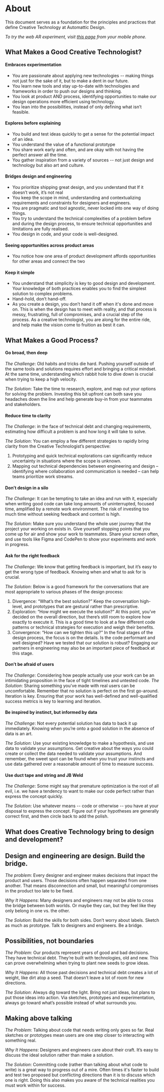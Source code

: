 # About
This document serves as a foundation for the principles and practices that define Creative Technology at Automattic Design. 

_To try the web AR experiment, visit [this page](https://automattic.github.io/creative-technology-playbook/index.html) from your mobile phone._

## What Makes a Good Creative Technologist?
#### Embraces experimentation
- You are passionate about applying new technologies -- making things not just for the sake of it, but to make a dent in our future.
- You learn new tools and stay up-to-date with technologies and frameworks in order to push our designs and thinking.
- You look at product AND process, identifying opportunities to make our design operations more efficient using technology. 
- You lean into the possibilities, instead of only defining what isn’t feasible.

#### Explores before explaining
- You build and test ideas quickly to get a sense for the potential impact of an idea. 
- You understand the value of a functional prototype 
- You share work early and often, and are okay with not having the perfect answer all the time.
- You gather inspiration from a variety of sources -- not just design and technology but also art and culture.
 
#### Bridges design and engineering
- You prioritize shipping great design, and you understand that If it doesn’t work, it’s not real
- You keep the scope in mind, understanding and contextualizing requirements and constraints for designers and engineers. 
- You are pragmatic and tool agnostic, never locked into one way of doing things.
- You try to understand the technical complexities of a problem before and during the design process, to ensure technical opportunities and limitations are fully realised.
- You design in code, and your code is well-designed.

#### Seeing opportunities across product areas
- You notice how one area of product development affords opportunities for other areas and connect the two

#### Keep it simple
- You understand that simplicity is key to good design and development. Your knowledge of both practices enables you to find the simplest solution to complex problems.
- Hand-hold, don’t hand-off.
- As you create a design, you don’t hand it off when it's done and move on. This is when the design has to meet with reality, and that process is messy, frustrating, full of compromises, and a crucial step of the process. As a creative technologist, you are along for the entire ride, and help make the vision come to fruition as best it can.

## What Makes a Good Process?
#### Go broad, then deep
_The Challenge_: Old habits and tricks die hard. Pushing yourself outside of the same tools and solutions requires effort and bringing a critical mindset. At the same time, understanding which rabbit hole to dive down is crucial when trying to keep a high velocity.

_The Solution_: Take the time to research, explore, and map out your options for solving the problem. Investing this bit upfront can both save you headaches down the line and help generate buy-in from your teammates and stakeholders. 

#### Reduce time to clarity
_The Challenge_: in the face of technical debt and changing requirements, estimating how difficult a problem is and how long it will take to solve.

_The Solution_: You can employ a few different strategies to rapidly bring clarity from the Creative Technologist’s perspective:
1. Prototyping and quick technical explorations can significantly reduce uncertainty in situations where the scope is unknown. 
2. Mapping out technical dependencies between engineering and design – identifying where collaboration and communication is needed – can help teams prioritize work streams. 

#### Don’t design in a silo
_The Challenge_: It can be tempting to take an idea and run with it, especially when writing good code can take long amounts of uninterrupted, focused time, amplified by a remote work environment. The risk of investing too much time without seeking feedback and context is high.

_The Solution_: Make sure you understand the whole user journey that the project your working on exists in. Give yourself stopping points that you come up for air and show your work to teammates. Share your screen often, and use tools like Figma and CodePen to show your experiments and work in progress.

#### Ask for the right feedback
_The Challenge_: We know that getting feedback is important, but it’s easy to get the wrong type of feedback. Knowing when and what to ask for is crucial.

_The Solution_: Below is a good framework for the conversations that are most appropriate to various phases of the design process:
1. Divergence: “What’s the best solution?” Keep the conversation high-level, and prototypes that are gestural rather than prescriptive. 
2. Exploration: “How might we execute the solution?” At this point, you’ve decided on the overall direction, but there’s still room to explore how exactly to execute it. This is a good time to look at a few different code patterns or technical strategies for execution and weigh their benefits.
3. Convergence: “How can we tighten this up?” In the final stages of the design process, the focus is on the details. Is the code performant and well designed? Have we tested that our solution is robust? Engaging our partners in engineering may also be an important piece of feedback at this stage. 

#### Don’t be afraid of users
_The Challenge_: Considering how people actually use your work can be an intimidating proposition in the face of tight timelines and untested code.
_The Solution_: Sharing something you've made with real users can be uncomfortable. Remember that no solution is perfect on the first go-around. Iteration is key. Ensuring that your work has well-defined and well-qualified success metrics is key to learning and iteration.

#### Be inspired by instinct, but informed by data
_The Challenge_: Not every potential solution has data to back it up immediately. Knowing when you’re onto a good solution in the absence of data is an art. 

_The Solution_: Use your existing knowledge to make a hypothesis, and use data to validate your assumptions. Get creative about the ways you could create or collect the data needed to validate your assumptions. And remember, the sweet spot can be found when you trust your instincts and use data gathered over a reasonable amount of time to measure success. 

#### Use duct tape and string and JB Weld
_The Challenge_: Some might say that premature optimization is the root of all evil, i.e. we have a tendency to want to make our code perfect rather than express the concept quickly.

_The Solution_: Use whatever means -- code or otherwise -- you have at your disposal to express the concept. Figure out if your hypotheses are generally correct first, and then circle back to add the polish. 

## What does Creative Technology bring to design and development? 
## Design and engineering are design. Build the bridge.
_The problem_: Every designer and engineer makes decisions that impact the product and users. Those decisions often happen separated from one another. That means disconnection and small, but meaningful compromises in the product too late to be fixed.

_Why It Happens_: Many designers and engineers may not be able to cross the bridge between both worlds. Or maybe they can, but they feel like they only belong in one vs. the other.

_The Solution_: Build the skills for both sides. Don’t worry about labels. Sketch as much as prototype. Talk to designers and engineers. Be a bridge.

## Possibilities, not boundaries
_The Problem_: Our products represent years of good and bad decisions. They have technical debt. They’re built with technologies, old and new. This can prove overwhelming when trying to plant new seeds to grow ideas.

_Why It Happens_: All those past decisions and technical debt creates a lot of weight, like dirt atop a seed. That doesn’t leave a lot of room for new directions.

_The Solution_: Always dig toward the light. Bring not just ideas, but plans to put those ideas into action. Via sketches, prototypes and experimentation, always go toward what’s possible instead of what surrounds you.

## Making above talking
_The Problem_: Talking about code that needs writing only goes so far. Real sketches or prototypes mean users are one step closer to interacting with something real.

_Why It Happens_: Designers and engineers care about their craft. It’s easy to discuss the ideal solution rather than make a solution.

_The Solution_: Committing code (rather than talking about what code to write) is a great way to progress out of a mire. Often times it's faster to build and test two proposed but conflicting directions than it is to discuss which one is right. Doing this also makes you aware of the technical realities you must work within for success.
